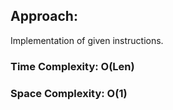 ## Approach:
Implementation of given instructions.
​
### Time Complexity: O(Len)
### Space Complexity: O(1)